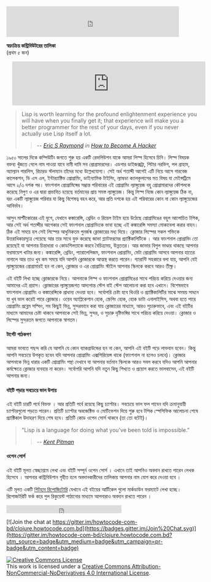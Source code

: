 <iframe src="https://www.facebook.com/plugins/like.php?href=https%3A%2F%2Fwww.facebook.com%2Fhowtocode.com.bd%2F&width=450&layout=standard&action=like&size=small&show_faces=true&share=true&height=80&appId=353725671441956" width="450" height="80" style="border:none;overflow:hidden" scrolling="no" frameborder="0" allowTransparency="true"></iframe>   

**স্বয়ংক্রিয় কন্ট্রিবিউটরের তালিকা**  
(প্রথম ৫ জন)  
<iframe scrolling="auto" frameborder="0" style="border:none; overflow:hidden; height:115px; width:100%; margin-left: 15;" allowTransparency="true" src="https://nuhil.github.io/api/contributions.html?repo=clojure"></iframe>


> Lisp is worth learning for the profound enlightenment experience you will have when you finally get it; that experience will make you a better programmer for the rest of your days, even if you never actually use Lisp itself a lot. 
>> -- <cite>[Eric S Raymond](http://en.wikipedia.org/wiki/Eric_S._Raymond) in [How to Become A Hacker](http://www.catb.org/esr/faqs/hacker-howto.html)</cite>   

১৯৫০ সালের দিকে কম্পিউটিং জগতে শুরু হয় একটি রেভলিউশন যাকে আমরা লিস্প হিসেবে চিনি। লিস্প বিষয়ক বক্তব্য খুঁজতে গেলে নাম পাওয়া যাবে নামী দামি সব প্রোগ্রামারদের। এডগার ডাইজক্সট্রা, পিটার নরভিগ, পল গ্রাহাম, অ্যাল্যান পারলিস, রিচারড স্টলম্যান তাঁদের মধ্যে উল্লেখযোগ্য। সেই অর্ধ শতাব্দী আগেই এটি নিয়ে আসে গারবেজ কালেকশন, ডি এস এল, ইন্টার‍্যাক্টিভ প্রোগ্রামিং, ডাইন্যামিক টাইপিং, ল্যাম্বডা ক্যালকুলাসের মত বিষয় যা মেইন্সট্রিমে আসে ২/৩ দশক পর। ফাংশনাল প্রোগ্রামিঙ্গের সম্ভ্রান্ত পরিবারের এই প্রোগ্রামিং ল্যাঙ্গুয়েজ বহু প্রোগ্রামারদের কৌশলকে করেছে নিপুণ ও এর দ্বারা প্রভাবিত হয়েছে বর্তমানের প্রায় সমস্ত ল্যাঙ্গুয়েজ। কিন্তু লিস্প নিজে কোন ল্যাঙ্গুয়েজ ঠিক না, বরং একটি ল্যাঙ্গুয়েজ পরিবার যা কিছু বিশেষত্ব বহন করে, আর প্রতি দশকে হয় এই পরিবারের কোন না কোন ল্যাঙ্গুয়েজের আবির্ভাব।

আসুন মাল্টীকোরের এই যুগে, যেখানে কঙ্কারেন্সি, থ্রেডিং ও রিয়েল টাইম হয়ে উঠেছে প্রোগ্রামিঙের বহুল আলোচিত টপিক, আর সেই অর্ধ শতাব্দীর আগেকার সেই ফাংশনাল প্রোগ্রামিংকে ভাবা হচ্ছে এই কঙ্কারেন্সি সমস্যা মোকাবেলা করার বাহন। ঠিক এই সময়ে হল সেই লিস্পের আধুনিকতম পুনর্জন্ম ক্লোজারের মধ্য দিয়ে। ক্লোজার লিস্পের সকল শক্তিকে উত্তরাধিকারসূত্রে পেয়েছে আর তার সাথে যুক্ত করেছে জাভা প্ল্যাটফরমের প্র্যাক্টিকালিটিকে । আর ফাংশনাল প্রোগ্রামিং তো রয়েছেই যা আপনার চিন্তাধারা ও কোডশিলতাকে করবে বৈচিত্র্যময়, উন্নততর। আর জাভার বিপুল ভাণ্ডার থাকছে আপনার ফরমায়েশ খাটার জন্য। কঙ্কারেন্সি, থ্রেডিং, প্যারালেলিজম, ফাংশনাল প্রোগ্রামিং, মেটা প্রোগ্রামিং আসবে আপনার হাতের নাগালে আর তাও খুব কম সময়ে যদি আপনি ক্লোজারকে আত্মস্থ করতে পারেন। গ্যারান্টি সহকারে বলা যায়, আপনি যেই ল্যাঙ্গুয়েজের প্রোগ্রামারই হন না কেন, ক্লোজার ও এর প্রোগ্রামিং স্টাইল আপনার স্কিলকে করবে আরও তীক্ষ্ণ। 

এই বইটি লিখা হচ্ছে ক্লোজারকে নিয়ে। আপনাকে লিস্প ও ফাংশনাল প্রোগ্রামিঙের সাথে পরিচয় করিয়ে দেওয়ার জন্য আমাদের এই প্রয়াস। ক্লোজারের ল্যাঙ্গুয়েজগত আদ্যপান্ত স্টেপ বাই স্টেপ আলোচনা করা হবে এখানে। বিশেষভাবে ফাংশনাল প্রোগ্রামিং ও কঙ্কারেন্সিকে প্রাধান্য দেওয়া হবে। সর্বোপরি চেষ্টা হবে থিওরি ও প্র্যাক্টিকালিটির মাঝে সমন্বয় সাধনে যা খুব ভাল করেই পারে ক্লোজার। ওয়েব অ্যাপ্লিকেশান হোক, স্ক্রেপিং হোক, হোক ডাটা এনালাইসিস, অথবা হতে পারে প্রোগ্রামিং প্রব্লেম সল্ভিং, সব কিছুই ভিন্ন, সুন্দরভাবে করা যায় ক্লোজারের মাধ্যমে, আরও সুচারুভাবে, এবং এই বইটির মাধ্যমে আমাদের চেষ্টা থাকবে আপনাকে সেই ভিন্ন, সুন্দর, ও সুচারু দৃষ্টিভঙ্গির সাথে পরিচয় করিয়ে দেওয়া। ক্লোজার ও লিস্পের সুন্দরতম জগতে আপনাকে স্বাগতম। 

#### টার্গেট পাঠকগণ
আমরা ভাবতে পছন্দ করি যে আপনি যে কোন ব্যাকগ্রাউন্ডের হন না কেন, আপনি এই বইটি পড়ে লাভবান হবেন। কিন্তু আপনি সবচেয়ে উপকৃত হবেন যদি আপনার প্রোগ্রামিং এক্সপিরিয়েন্স থাকে (ফাংশনাল না হলেও চলবে)। ক্লোজার আপনাকে ভিন্ন ধারার একটি প্রোগ্রামিং পন্থা দেখাবে যা আপনার বর্তমান স্কিলকে আরও সবল করবে যদিও আপনি আপনার কর্মক্ষেত্রে ক্লোজার ব্যবহার না করেন। সর্বোপরি আপনি যদি নতুন কিছু শিখতে ও প্রয়োগ করতে ভালবাসেন, এই বইটি আপনার জন্য। 
 
#### বইটি পড়ার সবচেয়ে ভাল উপায়
এই বইটি চারটি পর্বে বিভক্ত । আর প্রতিটি পর্বে রয়েছে কিছু চ্যাপ্টার। সবচেয়ে ভাল ফল পাবেন যদি ক্রমানুযায়ী চ্যাপ্টারগুলো পড়তে পারেন। প্রতিটি চ্যাপ্টার অবজেক্টিভ ও মোটিভেশন দিয়ে শুরু হবে টপিক স্পেসিফিক আলোচনা শেষে প্র্যাক্টিকাল উদাহরণ দিয়ে শেষ হবে। প্রতিটি কোড ওপেন সোর্স থাকবে (তা তো বটেই)। 

> "Lisp is a language for doing what you've been told is impossible."
>> -- <cite>[Kent Pitman](http://en.wikipedia.org/wiki/Kent_Pitman)</cite>

#### ওপেন সোর্স

এই বইটি মূলত স্বেচ্ছাশ্রমে লেখা এবং বইটি সম্পূর্ন ওপেন সোর্স । এখানে তাই আপনিও অবদান রাখতে পারেন লেখক হিসেবে । আপনার কন্ট্রিবিউশান গৃহীত হলে অবদানকারীদের তালিকায় আপনার নাম যোগ করে দেওয়া হবে ।

এটি মূলত একটি [গিটহাব রিপোজিটোরি](https://github.com/howtocode-com-bd/clojure.howtocode.com.bd) যেখানে এই বইয়ের আর্টিকেল গুলো মার্কডাউন ফরম্যাটে লেখা হচ্ছে। রিপোজটরিটি ফর্ক করে পুল রিকুয়েস্ট পাঠানোর মাধ্যমে আপনারাও অবদান রাখতে পারেন ।

<iframe src="https://www.facebook.com/plugins/like.php?href=http%3A%2F%2Fclojure.howtocode.com.bd&amp;width&amp;layout=button_count&amp;action=like&amp;show_faces=false&amp;share=true&amp;height=21&amp;appId=353725671441956" scrolling="no" frameborder="0" style="border:none; overflow:hidden; height:21px;" allowTransparency="true"></iframe>  

[![Join the chat at https://gitter.im/howtocode-com-bd/clojure.howtocode.com.bd](https://badges.gitter.im/Join%20Chat.svg)](https://gitter.im/howtocode-com-bd/clojure.howtocode.com.bd?utm_source=badge&utm_medium=badge&utm_campaign=pr-badge&utm_content=badge)

<a rel="license" href="http://creativecommons.org/licenses/by-nc-nd/4.0/"><img alt="Creative Commons License" style="border-width:0" src="https://i.creativecommons.org/l/by-nc-nd/4.0/88x31.png" /></a><br />This work is licensed under a <a rel="license" href="http://creativecommons.org/licenses/by-nc-nd/4.0/">Creative Commons Attribution-NonCommercial-NoDerivatives 4.0 International License</a>.
